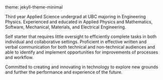 theme: jekyll-theme-minimal

Third year Applied Science undergrad at UBC majoring in Engineering Physics. Experienced and educated in Applied Physics and Mathematics, Software, Mechanical, Materials, and Electrical Engineering. 

Self starter that requires little oversight to efficiently complete tasks in both individual and collaborative settings. Proficient in effective written and verbal communication for both technical and non-technical audiences and able to identify and implement opportunities for improvements of processes and workflow. 

Committed to creating and innovating in technology to explore new grounds and further the performance and experience of the future.
